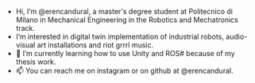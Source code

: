 -  Hi, I’m @erencandural, a master's degree student at Politecnico di Milano in Mechanical Engineering in the Robotics and Mechatronics track.
-  I’m interested in digital twin implementation of industrial robots, audio-visual art installations and riot grrrl music.
- 🌱 I’m currently learning how to use Unity and ROS# because of my thesis work.
- 📫 You can reach me on instagram or on github at @erencandural.

<!---
erencandural/erencandural is a ✨ special ✨ repository because its `README.md` (this file) appears on your GitHub profile.
You can click the Preview link to take a look at your changes.
--->
